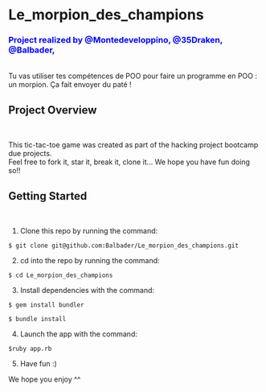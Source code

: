 # Le_morpion_des_champions
<h3><span style="color:blue">Project realized by @Montedeveloppino, @35Draken, @Balbader, </span></h3><br>
Tu vas utiliser tes compétences de POO pour faire un programme en POO : un morpion. Ça fait envoyer du paté !

<h2>Project Overview</h2><br>

This tic-tac-toe game was created as part of the hacking project bootcamp due projects.<br>
Feel free to fork it, star it, break it, clone it... We hope you have fun doing so!!<br>

<h2>Getting Started</h2><br>

1. Clone this repo by running the command: <br> 

```$ git clone git@github.com:Balbader/Le_morpion_des_champions.git```<br>

2. cd into the repo by running the command:<br>

```$ cd Le_morpion_des_champions```<br>

3. Install dependencies with the command:<br>

```$ gem install bundler```<br>

```$ bundle install```<br>

4. Launch the app with the command:<br> 

```$ruby app.rb```<br>

5. Have fun :)<br>

We hope you enjoy ^^<br>
